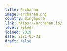 ```yaml
---
title: Archanan
image: archanan.png
country: Singapore
link: https://archanan.io/
level: silver
joined: 2019
date: 2021-03-31
draft: false
---
```

